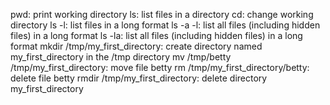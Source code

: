 pwd: print working directory
ls: list files in a directory
cd: change working directory
ls -l: list files in a long format
ls -a -l: list all files (including hidden files) in a long format
ls -la: list all files (including hidden files) in a long format
mkdir /tmp/my_first_directory: create directory named my_first_directory in the /tmp directory
mv /tmp/betty /tmp/my_first_directory: move file betty
rm /tmp/my_first_directory/betty: delete file betty
rmdir /tmp/my_first_directory: delete directory my_first_directory
